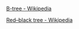 [B-tree - Wikipedia](https://en.wikipedia.org/wiki/B-tree)

[Red–black tree - Wikipedia](https://en.wikipedia.org/wiki/Red%E2%80%93black_tree)
